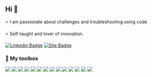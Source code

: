 ## Hi 👋

:star: I am passionate about challenges and troubleshooting using code

:star: Self-taught and lover of innovation.

[![Linkedin Badge](https://img.shields.io/badge/-Messias%20Martins-blue?style=flat-square&logo=Linkedin&logoColor=white&link=https://www.linkedin.com/in/messias-martins/)](https://www.linkedin.com/in/messias-martins/) [![Site Badge](https://img.shields.io/badge/-Site-darkcyan?style=flat-square&icon=postwoman&logoColor=white&link=https://martinsmessias.github.io/)](https://martinsmessias.github.io/)

### :toolbox: My toolbox

<img src="https://img.shields.io/static/v1?label=&message=React&color=blue&style=flat-square&logo=react&logoColor=white" /> <img src="https://img.shields.io/static/v1?label=&message=HTML5&color=orange&style=flat-square&logo=html5&logoColor=white" /> <img src="https://img.shields.io/static/v1?label=&message=CSS3&color=blue&style=flat-square&logo=css3&logoColor=white" /> <img src="https://img.shields.io/static/v1?label=&message=JavaScript&color=yellow&style=flat-square&logo=javascript&logoColor=white" /> <img src="https://img.shields.io/static/v1?label=&message=Typescript&color=blue&style=flat-square&logo=Typescript&logoColor=white" /> <img src="https://img.shields.io/static/v1?label=&message=Django&color=darkgreen&style=flat-square&logo=django&logoColor=white" /> <img src="https://img.shields.io/static/v1?label=&message=Python&color=blue&style=flat-square&logo=python&logoColor=white" /> <img src="https://img.shields.io/static/v1?label=&message=Node.JS&color=darkgreen&style=flat-square&logo=node.js&logoColor=white" />  <img src="https://img.shields.io/static/v1?label=&message=MySQL&color=gray&style=flat-square&logo=mysql&logoColor=white" /> <img src="https://img.shields.io/static/v1?label=&message=MongoDB&color=darkgreen&style=flat-square&logo=mongodb&logoColor=white" /> <img src="https://img.shields.io/static/v1?label=&message=PostgreSQL&color=blue&style=flat-square&logo=postgresql&logoColor=white" /> <img src="https://img.shields.io/static/v1?label=&message=Git&color=orange&style=flat-square&logo=git&logoColor=white" /> <img src="https://img.shields.io/static/v1?label=&message=Docker&color=blue&style=flat-square&logo=docker&logoColor=white" /> <img src="https://img.shields.io/static/v1?label=&message=AWS&color=darkorange&style=flat-square&logo=amazon-aws&logoColor=white" />
